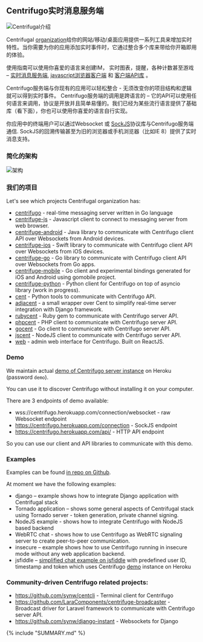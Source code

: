 ## Centrifugo实时消息服务端

![Centrifugal介绍](https://raw.githubusercontent.com/centrifugal/documentation/master/assets/images/intro.png)

Centrifugal [organization](https://github.com/centrifugal)给你的网站/移动/桌面应用提供一系列工具来增加实时特性。当你需要为你的应用添加实时事件时，它通过整合多个库来带给你开箱即用的体验。

使用指南可以使用你喜爱的语言来创建IM， 实时图表，提醒，各种计数甚至游戏 – [实时消息服务端](server/README.md), [javascript浏览器客户端](client/README.md) 和 [客户端API库](libraries/README.md) 。

Centrifugo服务端与你现有的应用可以轻松整合 - 无须改变你的项目结构和逻辑就可以得到实时事件。 Centrifugo服务端的调用是跨语言的 – 它的API可以使用任何语言来调用，协议是开放并且简单易懂的。我们已经为某些流行语言提供了基础库（看下面），你也可以使用你喜爱的语言自行实现。

你应用中的终端用户可以通过Websocket 或 [SockJS](https://github.com/sockjs/sockjs-client)协议库与Centrifugo服务端通信. SockJS的回溯传输甚至为旧的浏览器或手机浏览器（比如IE 8）提供了实时消息支持。

### 简化的架构

![架构](https://raw.githubusercontent.com/centrifugal/documentation/master/assets/images/scheme.png)

### 我们的项目

Let's see which projects Centrifugal organization has:

* [centrifugo](https://github.com/centrifugal/centrifugo) - real-time messaging server
    written in Go language
* [centrifuge-js](https://github.com/centrifugal/centrifuge-js) - Javascript client to
    connect to messaging server from web browser.
* [centrifuge-android](https://github.com/centrifugal/centrifuge-android) - Java library to communicate
    with Centrifugo client API over Websockets from Android devices.
* [centrifuge-ios](https://github.com/centrifugal/centrifuge-ios) - Swift library to communicate
    with Centrifugo client API over Websockets from iOS devices.
* [centrifuge-go](https://github.com/centrifugal/centrifuge-go) - Go library to communicate
    with Centrifugo client API over Websockets from Go apps.
* [centrifuge-mobile](https://github.com/centrifugal/centrifuge-go) - Go client and experimental
    bindings generated for iOS and Android using gomobile project.
* [centrifuge-python](https://github.com/centrifugal/centrifuge-go) - Python client for Centrifugo on
    top of asyncio library (work in progress).
* [cent](https://github.com/centrifugal/cent) - Python tools to communicate with Centrifugo API.
* [adjacent](https://github.com/centrifugal/adjacent) - a small wrapper over Cent to
    simplify real-time server integration with Django framework.
* [rubycent](https://github.com/centrifugal/rubycent) - Ruby gem to communicate
    with Centrifugo server API.
* [phpcent](https://github.com/centrifugal/phpcent) - PHP client to communicate
    with Centrifugo server API.
* [gocent](https://github.com/centrifugal/gocent) - Go client to communicate
    with Centrifugo server API.
* [jscent](https://github.com/centrifugal/jscent) - NodeJS client to communicate
    with Centrifugo server API.
* [web](https://github.com/centrifugal/web) - admin web interface for Centrifugo.
    Built on ReactJS.

### Demo

We maintain actual [demo of Centrifugo server instance](https://centrifugo.herokuapp.com) on Heroku (password `demo`).

You can use it to discover Centrifugo without installing it on your computer.

There are 3 endpoints of demo available:

* wss://centrifugo.herokuapp.com/connection/websocket - raw Websocket endpoint
* https://centrifugo.herokuapp.com/connection - SockJS endpoint
* https://centrifugo.herokuapp.com/api/ - HTTP API endpoint

So you can use our client and API libraries to communicate with this demo.

### Examples

Examples can be found [in repo on Github](https://github.com/centrifugal/examples).

At moment we have the following examples:

* django – example shows how to integrate Django application with Centrifugal stack
* Tornado application – shows some general aspects of Centrifugal stack using Tornado server - token generation, private channel signing.
* NodeJS example - shows how to integrate Centrifugo with NodeJS based backend
* WebRTC chat - shows how to use Centrifugo as WebRTC signaling server to create peer-to-peer communication.
* insecure – example shows how to use Centrifugo running in insecure mode without any web application backend.
* jsfiddle – [simplified chat example on jsfiddle](http://jsfiddle.net/FZambia/yG7Uw/) with predefined user ID, timestamp and token which uses Centrifugo [demo](https://centrifugo.herokuapp.com) instance on Heroku

### Community-driven Centrifugo related projects:

* https://github.com/synw/centcli - Terminal client for Centrifugo
* https://github.com/LaraComponents/centrifuge-broadcaster - Broadcast driver for Laravel framework
    to communicate with Centrifugo server API.
* https://github.com/synw/django-instant - Websockets for Django

{% include "SUMMARY.md" %}
